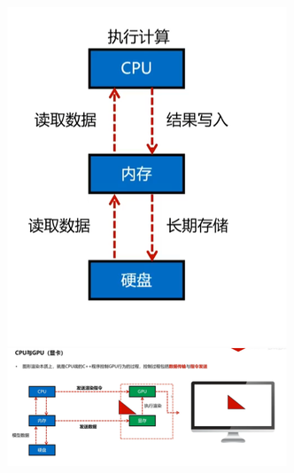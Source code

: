 ![输入图片说明](/imgs/2024-10-13/2yxZbarAF682aLUp.png)
![输入图片说明](/imgs/2024-10-13/eDY3sDrFg2TqAVkL.png)
<!--stackedit_data:
eyJoaXN0b3J5IjpbLTI3OTA5MDM2M119
-->